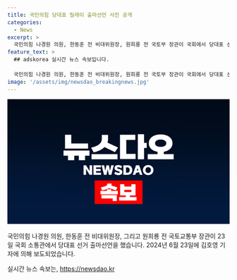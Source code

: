 ```yaml
---
title: 국민의힘 당대표 릴레이 출마선언 사진 공개
categories:
  - News
excerpt: >
  국민의힘 나경원 의원, 한동훈 전 비대위원장, 원희룡 전 국토부 장관이 국회에서 당대표 선거 출마선언 - 23일 국회 소통관에서 진행된 이벤트에서 뜨거운 관심을 받았다. 2024년 6월 23일, 김호영 기자의 보도에 따르면 이들의 선언은 정당 내에서의 경쟁을 가열시키고 있다.
feature_text: >
  ## adskorea 실시간 뉴스 속보입니다.

  국민의힘 나경원 의원, 한동훈 전 비대위원장, 원희룡 전 국토부 장관이 국회에서 당대표 선거 출마선언 - 23일 국회 소통관에서 진행된 이벤트에서 뜨거운 관심을 받았다. 2024년 6월 23일, 김호영 기자의 보도에 따르면 이들의 선언은 정당 내에서의 경쟁을 가열시키고 있다.
image: '/assets/img/newsdao_breakingnews.jpg'
---
```


<p><img src="/assets/img/newsdao_breakingnews.jpg" alt="adskorea 속보" /></p>

<p data-ke-size="size16">국민의힘 나경원 의원, 한동훈 전 비대위원장, 그리고 원희룡 전 국토교통부 장관이 23일 국회 소통관에서 당대표 선거 출마선언을 했습니다. 2024년 6월 23일에 김호영 기자에 의해 보도되었습니다.</p>
실시간 뉴스 속보는, <a href="https://newsdao.kr" rel="dofollow">https://newsdao.kr</a>


